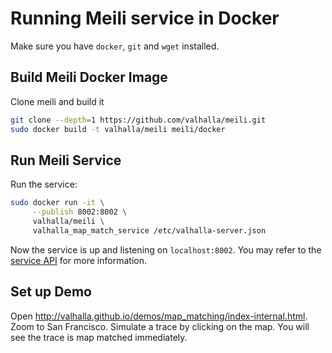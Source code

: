 # Running Meili service in Docker

Make sure you have `docker`, `git` and `wget` installed.

## Build Meili Docker Image

Clone meili and build it
```sh
git clone --depth=1 https://github.com/valhalla/meili.git
sudo docker build -t valhalla/meili meili/docker
```

## Run Meili Service

Run the service:

```sh
sudo docker run -it \
     --publish 8002:8002 \
     valhalla/meili \
     valhalla_map_match_service /etc/valhalla-server.json
```

Now the service is up and listening on `localhost:8002`. You may refer
to the
[service API](https://github.com/valhalla/meili/blob/master/docs/service_api.md)
for more information.


## Set up Demo

Open
http://valhalla.github.io/demos/map_matching/index-internal.html. Zoom
to San Francisco. Simulate a trace by clicking on the map. You will
see the trace is map matched immediately.
